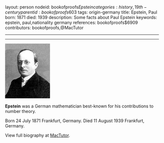 layout: person
nodeid: bookofproofs$Epstein
categories: history,19th-century
parentid: bookofproofs$603
tags: origin-germany
title: Epstein, Paul
born: 1871
died: 1939
description: Some facts about Paul Epstein
keywords: epstein, paul,nationality germany
references: bookofproofs$6909
contributors: bookofproofs,@MacTutor

---


---

![Epstein.jpg](https://github.com/bookofproofs/bookofproofs.github.io/blob/main/_sources/_assets/images/portraits/Epstein.jpg?raw=true)

**Epstein** was a German mathematician best-known for his contributions to number theory.

Born 24 July 1871 Frankfurt, Germany. Died 11 August 1939 Frankfurt, Germany.


View full biography at [MacTutor](https://mathshistory.st-andrews.ac.uk/Biographies/Epstein/).